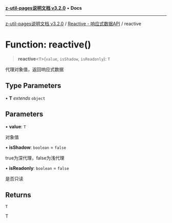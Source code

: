 [**z-util-pages说明文档 v3.2.0**](../../../README.md) • **Docs**

***

[z-util-pages说明文档 v3.2.0](../../../globals.md) / [Reactive - 响应式数据API](../README.md) / reactive

# Function: reactive()

> **reactive**\<`T`\>(`value`, `isShadow`, `isReadonly`): `T`

代理对象值，返回响应式数据

## Type Parameters

• **T** *extends* `object`

## Parameters

• **value**: `T`

对象值

• **isShadow**: `boolean` = `false`

true为深代理，false为浅代理

• **isReadonly**: `boolean` = `false`

是否只读

## Returns

`T`

T
